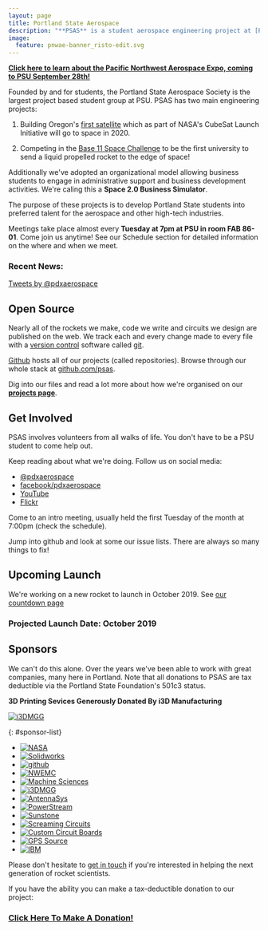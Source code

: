 ```yaml
---
layout: page
title: Portland State Aerospace
description: "**PSAS** is a student aerospace engineering project at [Portland State University](http://www.pdx.edu/). We're building ultra-low-cost, open source rockets that feature some of the most sophisticated amateur rocket avionics systems in the world."
image:
  feature: pnwae-banner_risto-edit.svg
---
```

[**Click here to learn about the Pacific Northwest Aerospace Expo, coming to PSU September 28th!**](http://psas.pdx.edu/pnwae/)

Founded by and for students, the Portland State Aerospace Society is the largest project based student group at PSU. PSAS has two main engineering projects:

1. Building Oregon's [first satellite](http://oresat.org/) which as part of NASA's CubeSat Launch Initiative will go to space in 2020.

2. Competing in the [Base 11 Space Challenge](https://www.herox.com/spacechallenge/timeline/) to be the first university to send a liquid propelled rocket to the edge of space!

Additionally we've adopted an organizational model allowing business students to engage in administrative support and business development activities. We're caling this a **Space 2.0 Business Simulator**.

The purpose of these projects is to develop Portland State students into preferred talent for the aerospace and other high-tech industries.

Meetings take place almost every **Tuesday at 7pm at PSU in room FAB 86-01**. Come join us anytime!
See our Schedule section for detailed information on the where and when we meet.

### Recent News:

<a class="twitter-timeline" href="https://twitter.com/pdxaerospace"
    data-widget-id="614519093572407296"
    data-tweet-limit="5"
    width="520">Tweets by @pdxaerospace</a>
<script>!function(d,s,id){var js,fjs=d.getElementsByTagName(s)[0],p=/^http:/.test(d.location)?'http':'https';if(!d.getElementById(id)){js=d.createElement(s);js.id=id;js.src=p+"://platform.twitter.com/widgets.js";fjs.parentNode.insertBefore(js,fjs);}}(document,"script","twitter-wjs");</script>


## Open Source

Nearly all of the rockets we make, code we write and circuits we design are
published on the web. We track each and every change made to every file with
a [version control](https://git-scm.com/book/en/v2/Getting-Started-About-Version-Control) software called [git](https://git-scm.com/).

[Github](https://github.com/) hosts all of our projects (called repositories). Browse through our whole stack at [github.com/psas](https://github.com/psas).

Dig into our files and read a lot more about how we're organised on our
**[projects page](/projects/)**.


## Get Involved

PSAS involves volunteers from all walks of life. You don't have to be a PSU
student to come help out.

Keep reading about what we're doing. Follow us on social media:

 - [@pdxaerospace](https://twitter.com/pdxaerospace)
 - [facebook/pdxaerospace](https://facebook.com/pdxaerospace)
 - [YouTube](https://www.youtube.com/user/PSASRockets)
 - [Flickr](https://www.flickr.com/photos/pdxaerospace/)

Come to an intro meeting, usually held the first Tuesday of the month at 7:00pm
(check the schedule).

Jump into github and look at some our issue lists. There are always so many
things to fix!



## Upcoming Launch

We're working on a new rocket to launch in October 2019. See
[our countdown page](https://psas.github.io/countdown/)

### Projected Launch Date: October 2019


## Sponsors

We can't do this alone. Over the years we've been able to work with great
companies, many here in Portland. Note that all donations to PSAS are tax
deductible via the Portland State Foundation's 501c3 status.

**3D Printing Sevices Generously Donated By i3D Manufacturing**

[![i3DMGG](/images/logos/i3D_large.png)](http://www.i3dmfg.com/)

{: #sponsor-list}
 - [![NASA](/images/logos/nasa.png)](http://spacegrant.oregonstate.edu/)
 - [![Solidworks](/images/logos/solidworks.png)](http://solidworks.com)
 - [![github](/images/logos/github.png)](https://github.com)
 - [![NWEMC](/images/logos/nwemc.png)](http://www.nwemc.com/)
 - [![Machine Sciences](/images/logos/machine_sci.png)](http://machinesciences.com/)
 - [![i3DMGG](/images/logos/i3D.png)](http://www.i3dmfg.com/)
 - [![AntennaSys](/images/logos/antennasys.png)](http://www.antennasys.com/)
 - [![PowerStream](/images/logos/powerstream.png)](http://www.powerstream.com/)
 - [![Sunstone](/images/logos/sunstone.png)](http://www.sunstone.com/)
 - [![Screaming Circuits](/images/logos/screamingc.png)](http://www.screamingcircuits.com/)
 - [![Custom Circuit Boards](/images/logos/customb.png)](http://www.customcircuitboards.com/)
 - [![GPS Source](/images/logos/gpssource.png)](http://gpssource.com/)
 - [![IBM](/images/logos/ibm.png)](http://www.ibm.com/)


Please don't hesitate to <A HREF="mailto:psas-info@psas.pdx.edu">get in touch</A> if you're interested in helping
the next generation of rocket scientists.

If you have the ability you can make a tax-deductible donation to our project:

### [Click Here To Make A Donation!](https://giving.psuf.org/aerospace)
